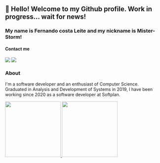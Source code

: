 ## 👋 Hello! Welcome to my Github profile. Work in progress... wait for news!
### My name is Fernando costa Leite and my nickname is Mister-Storm!

#### Contact me
<div>
  <a href="https://instagram.com/mister_storm/" target="_blank"><img src="https://img.shields.io/badge/-Instagram-%23E4405F?style=for-the-badge&logo=instagram&logoColor=white" target="_blank"></a>
  <a href="https://www.linkedin.com/in/fernando-costa-leite" target="_blank"><img src="https://img.shields.io/badge/-LinkedIn-%230077B5?style=for-the-badge&logo=linkedin&logoColor=white" target="_blank"></a>   
</div>

### About
I'm a software developer and an enthusiast of Computer Science. Graduated in Analysis and Development of Systems in 2019, I have been working since 2020 as a software developer at Softplan.



<div>
<a href="https://github.com/Mister-Storm">
<img height="180em" src="https://github-readme-stats.vercel.app/api/top-langs/?username=Mister-Storm&layout=compact&langs_count=7&theme=dracula"/>
<img height="180em" src="https://github-readme-stats.vercel.app/api?username=Mister-Storm&show_icons=true&theme=dracula&include_all_commits=true&count_private=true"/>
</div>
<!--
**Mister-Storm/Mister-Storm** is a ✨ _special_ ✨ repository because its `README.md` (this file) appears on your GitHub profile.

Here are some ideas to get you started:

- 🔭 I’m currently working on ...
- 🌱 I’m currently learning ...
- 👯 I’m looking to collaborate on ...
- 🤔 I’m looking for help with ...
- 💬 Ask me about ...
- 📫 How to reach me: ...
- 😄 Pronouns: ...
- ⚡ Fun fact: ...
-->
